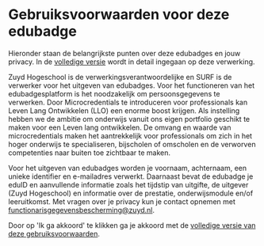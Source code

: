 # Gebruiksvoorwaarden voor deze edubadge

Hieronder staan de belangrijkste punten over deze edubadges en jouw privacy. In de [volledige versie](https://raw.githubusercontent.com/edubadges/privacy/master/zuyd-hogeschool/edubadges-nonformal-text-nl.md) wordt in detail ingegaan op deze verwerking.

Zuyd Hogeschool is de verwerkingsverantwoordelijke en SURF is de verwerker voor het uitgeven van edubadges. Voor het functioneren van het edubadgesplatform is het noodzakelijk om persoonsgegevens te verwerken. Door Microcredentials te introduceren voor professionals kan Leven Lang Ontwikkelen (LLO) een enorme boost krijgen. Als instelling hebben we de ambitie om onderwijs vanuit ons eigen portfolio geschikt te maken voor een Leven lang ontwikkelen. De omvang en waarde van microcredentials maken het aantrekkelijk voor professionals om zich in het hoger onderwijs te specialiseren, bijscholen of omscholen en de verworven competenties naar buiten toe zichtbaar te maken.

Voor het uitgeven van edubadges worden je voornaam, achternaam, een unieke identifier en e-mailadres verwerkt. Daarnaast bevat de edubadge je eduID en aanvullende informatie zoals het tijdstip van uitgifte, de uitgever (Zuyd Hogeschool) en informatie over de prestatie, onderwijsmodule en/of leeruitkomst. Met vragen over je privacy kun je contact opnemen met [functionarisgegevensbescherming@zuyd.nl](mailto:functionarisgegevensbescherming@zuyd.nl).

Door op 'Ik ga akkoord' te klikken ga je akkoord met de [volledige versie van deze gebruiksvoorwaarden](https://raw.githubusercontent.com/edubadges/privacy/master/zuyd-hogeschool/edubadges-nonformal-text-nl.md).